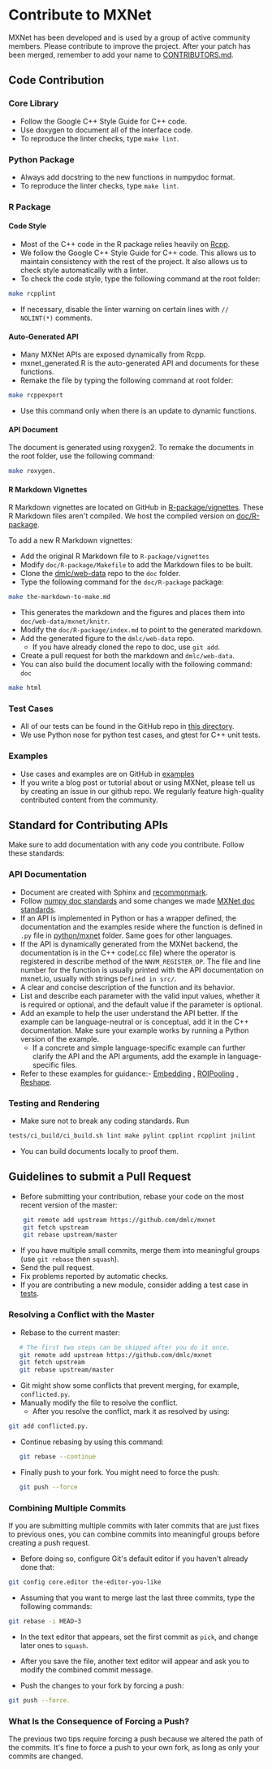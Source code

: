 # Contribute to MXNet

MXNet has been developed and is used by a group of active community members.
Please contribute to improve the project.
After your patch has been merged, remember to add your name to [CONTRIBUTORS.md](https://github.com/dmlc/mxnet/blob/master/CONTRIBUTORS.md).

## Code Contribution

### Core Library

- Follow the Google C++ Style Guide for C++ code.
- Use doxygen to document all of the interface code.
- To reproduce the linter checks, type ```make lint```.

### Python Package

- Always add docstring to the new functions in numpydoc format.
- To reproduce the linter checks, type ```make lint```.

### R Package

#### Code Style
- Most of the C++ code in the R package relies heavily on [Rcpp](https://github.com/RcppCore/Rcpp).
- We follow the Google C++ Style Guide for C++ code. This allows us to maintain consistency with the rest of the project. It also allows us to check style automatically with a linter.
- To check the code style, type the following command at the root folder:
```bash
make rcpplint
```
- If necessary, disable the linter warning on certain lines with ```// NOLINT(*)``` comments.

#### Auto-Generated API
- Many MXNet APIs are exposed dynamically from Rcpp.
- mxnet_generated.R is the auto-generated API and documents for these functions.
- Remake the file by typing the following command at root folder:
```bash
make rcppexport
```
- Use this command only when there is an update to dynamic functions.

#### API Document
The document is generated using roxygen2. To remake the documents in the root folder, use the following command:
```bash
make roxygen.
```

#### R Markdown Vignettes
R Markdown vignettes are located on GitHub in [R-package/vignettes](https://github.com/dmlc/mxnet/tree/master/R-package/vignettes).
These R Markdown files aren't compiled. We host the compiled version on [doc/R-package](https://github.com/dmlc/mxnet/tree/master/R-package/).

To add a new R Markdown vignettes:

* Add the original R Markdown file to ```R-package/vignettes```
* Modify ```doc/R-package/Makefile``` to add the Markdown files to be built.
* Clone the [dmlc/web-data](https://github.com/dmlc/web-data) repo to  the  ```doc``` folder.
* Type the following command for the ```doc/R-package``` package:
```bash
make the-markdown-to-make.md
```
* This generates the markdown and the figures and places them into ```doc/web-data/mxnet/knitr```.
* Modify the ```doc/R-package/index.md``` to point to the generated markdown.
* Add the generated figure to the ```dmlc/web-data``` repo.
	* If you have already cloned the repo to doc, use ```git add```.
* Create a pull request for both the markdown  and ```dmlc/web-data```.
* You can also build the document locally with the following command: ```doc```
```bash
make html
```

### Test Cases

* All of our tests can be found in the GitHub repo in [this directory](https://github.com/dmlc/mxnet/tree/master/tests).
* We use Python nose for python test cases, and gtest for C++ unit tests.

### Examples

* Use cases and examples are on GitHub in [examples](https://github.com/dmlc/mxnet/tree/master/example)
* If you write a blog post or tutorial about or using MXNet, please tell us by creating an issue
in our github repo. We regularly feature high-quality contributed content from the community.

## Standard for Contributing APIs

Make sure to add documentation with any code you contribute. Follow these standards:

### API Documentation
* Document are created with Sphinx and [recommonmark](http://recommonmark.readthedocs.org/en/latest/).
* Follow [numpy doc standards](https://github.com/numpy/numpy/blob/master/doc/HOWTO_DOCUMENT.rst.txt#docstring-standard) and
some changes we made [MXNet doc standards](https://github.com/numpy/numpy/blob/master/doc/HOWTO_DOCUMENT.rst.txt#docstring-standard).
* If an API is implemented in Python or has a wrapper defined, the documentation and the examples reside
where the function is defined in `.py` file in [python/mxnet](https://github.com/dmlc/mxnet/tree/master/python/mxnet) folder. Same goes for other languages.
* If the API is dynamically generated from the MXNet backend, the documentation is in the C++ code(.cc
file) where the operator is registered in describe method of the `NNVM_REGISTER_OP`. The file and line
number for the function is usually printed with the API documentation on mxnet.io, usually with strings
`Defined in src/`.
* A clear and concise description of the function and its behavior.
* List and describe each parameter with the valid input values, whether it is required or optional,
and the default value if the parameter is optional.
* Add an example to help the user understand the API better. If the example can be language-neutral
or is conceptual, add it in the C++ documentation. Make sure your example works
by running a Python version of the example.
  * If a concrete and simple language-specific example can further clarify the API and the API arguments, add the
example in language-specific files.
* Refer to these examples for guidance:- [Embedding](http://mxnet.io/api/python/ndarray.html#mxnet.ndarray.Embedding) , [ROIPooling](http://mxnet.io/api/python/ndarray.html#mxnet.ndarray.ROIPooling) , [Reshape](http://mxnet.io/api/python/ndarray.html#mxnet.ndarray.Reshape).

### Testing and Rendering
* Make sure not to break any coding standards. Run
```bash
tests/ci_build/ci_build.sh lint make pylint cpplint rcpplint jnilint
```
* You can build documents locally to proof them.

## Guidelines to submit a Pull Request
* Before submitting your contribution, rebase your code on the most recent version of the master:

```bash
    git remote add upstream https://github.com/dmlc/mxnet
    git fetch upstream
    git rebase upstream/master
```
* If you have multiple small commits,
   merge them into meaningful groups (use ```git rebase``` then ```squash```).
* Send the pull request.
* Fix problems reported by automatic checks.
* If you are contributing a new module, consider adding a test case in [tests](https://github.com/dmlc/mxnet/tree/master/tests).

### Resolving a Conflict with the Master

* Rebase to the current master:

 ```bash
    # The first two steps can be skipped after you do it once.
    git remote add upstream https://github.com/dmlc/mxnet
    git fetch upstream
    git rebase upstream/master
 ```

*  Git might show some conflicts that prevent merging, for example,  ```conflicted.py```.
  * Manually modify the file to resolve the conflict.
	* After you resolve the conflict, mark it as resolved by using:

```bash
git add conflicted.py.
```

* Continue rebasing by using this command:

 ```bash
    git rebase --continue
 ```

* Finally push to your fork. You might need to force the  push:

 ```bash
    git push --force
 ```

### Combining Multiple Commits
If you are submitting multiple commits with later commits that are just fixes to previous ones, you can combine commits into meaningful groups before creating a push request.

* Before doing so, configure Git's default editor if you haven't already done that:

```bash
git config core.editor the-editor-you-like
```
* Assuming that you want to merge last the last three commits, type the following commands:

```bash
git rebase -i HEAD~3
```

* In the text editor that appears, set the first commit as ```pick```, and change later ones to ```squash```.

* After you save the file, another text editor will appear and ask you to modify the combined commit message.

* Push the changes to your fork by forcing a push:

```bash
git push --force.
```

### What Is the Consequence of Forcing a Push?
The previous two tips require forcing a push because we altered the path of the commits.
It's fine to force a push to your own fork, as long as only your commits are changed.
